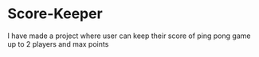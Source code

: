 # Score-Keeper
I have made a project where  user can keep their score of ping pong game up to 2 players and max points 
